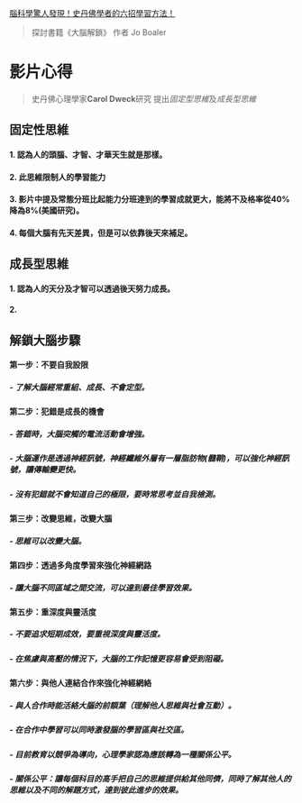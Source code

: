 [腦科學驚人發現！史丹佛學者的六招學習方法！](https://www.youtube.com/watch?v=DgbSc6Ys710&ab_channel=%E8%B6%85%E7%B4%9A%E6%AD%AASuperY)

> 探討書籍《大腦解鎖》 作者 Jo Boaler

# 影片心得

> 史丹佛心理學家**Carol Dweck**研究
> 提出*固定型思維*及*成長型思維*

## 固定性思維

#### 1. 認為人的頭腦、才智、才華天生就是那樣。
#### 2. 此思維限制人的學習能力
#### 3. 影片中提及常態分班比起能力分班達到的學習成就更大，能將不及格率從40%降為8%(美國研究)。
#### 4. 每個大腦有先天差異，但是可以依靠後天來補足。

## 成長型思維

#### 1. 認為人的天分及才智可以透過後天努力成長。
#### 2. 



## 解鎖大腦步驟

#### 第一步：不要自我設限
  ##### - 了解大腦經常重組、成長、不會定型。
#### 第二步：犯錯是成長的機會
  ##### - 答錯時，大腦突觸的電流活動會增強。
  ##### - 大腦運作是透過神經訊號，神經纖維外層有一層脂肪物(髓鞘)，可以強化神經訊號，讓傳輸變更快。
  ##### - 沒有犯錯就不會知道自己的極限，要時常思考並自我檢測。
#### 第三步：改變思維，改變大腦
  ##### - 思維可以改變大腦。
#### 第四步：透過多角度學習來強化神經網路
  ##### - 讓大腦不同區域之間交流，可以達到最佳學習效果。
#### 第五步：重深度與靈活度
  ##### - 不要追求短期成效，要重視深度與靈活度。
  ##### - 在焦慮與高壓的情況下，大腦的工作記憶更容易會受到阻礙。
#### 第六步：與他人連結合作來強化神經網絡
  ##### - 與人合作時能活絡大腦的前額葉（理解他人思維與社會互動）。
  ##### - 在合作中學習可以同時激發腦的學習區與社交區。
  ##### - 目前教育以競爭為導向，心理學家認為應該轉為一種關係公平。
  ##### - 關係公平：讓每個科目的高手把自己的思維提供給其他同儕，同時了解其他人的思維以及不同的解題方式，達到彼此進步的效果。